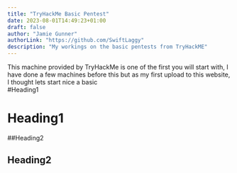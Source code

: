 ```yaml
---
title: "TryHackMe Basic Pentest"
date: 2023-08-01T14:49:23+01:00
draft: false
author: "Jamie Gunner"
authorLink: "https://github.com/SwiftLaggy"
description: "My workings on the basic pentests from TryHackME"
---
```

This machine provided by TryHackMe is one of the first you will start with, I have done a few machines before this but as my first upload to this website, I thought lets start nice a basic <br/>
#Heading1
# Heading1
##Heading2
## Heading2


